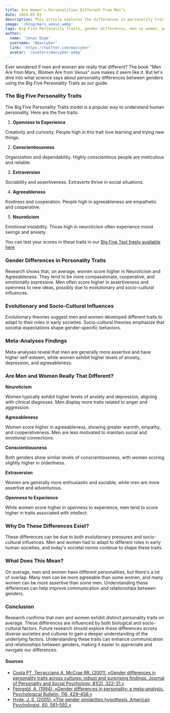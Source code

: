 ```yaml
---
title: Are Women’s Personalities Different from Men’s
date: 2024-05-01
description: This article explores the differences in personality traits between men and women using the Big Five Personality Traits model, highlighting how gender influences these traits and the roles of evolutionary and socio-cultural factors.
image: '/blog/mars_venus.webp'
tags: Big Five Personality Traits, gender differences, men vs women, personality traits, extraversion, agreeableness, conscientiousness, neuroticism, openness to experience, personality psychology, gender roles, personality research, gender psychology, evolutionary psychology, socio-cultural influences, personality assessment, personality studies, psychological traits, personality and gender, human behavior, personality traits comparison, gender-specific behaviors, psychological differences, personality analysis, men’s personalities, women’s personalities, understanding personality traits, personality development, personality traits in men, personality traits in women
author:
  name: 'Jonas Enge'
  username: '@maccyber'
  link: 'https://twitter.com/maccyber'
  avatar: '/avatars/maccyber.webp'
---
```


Ever wondered if men and women are really that different? The book "Men Are from Mars, Women Are from Venus" sure makes it seem like it. But let's dive into what science says about personality differences between genders using the Big Five Personality Traits as our guide.

### The Big Five Personality Traits

The Big Five Personality Traits model is a popular way to understand human personality. Here are the five traits:

1. **Openness to Experience**

Creativity and curiosity. People high in this trait love learning and trying new things.

2. **Conscientiousness**

Organization and dependability. Highly conscientious people are meticulous and reliable.

3. **Extraversion**

Sociability and assertiveness. Extraverts thrive in social situations.

4. **Agreeableness**

Kindness and cooperation. People high in agreeableness are empathetic and cooperative.

5. **Neuroticism**

Emotional instability. Those high in neuroticism often experience mood swings and anxiety.

You can test your scores in these traits in our [Big Five Test freely available here](https://bigfive-test.com)

### Gender Differences in Personality Traits

Research shows that, on average, women score higher in Neuroticism and Agreeableness. They tend to be more compassionate, cooperative, and emotionally expressive. Men often score higher in assertiveness and openness to new ideas, possibly due to evolutionary and socio-cultural influences.

### Evolutionary and Socio-Cultural Influences

Evolutionary theories suggest men and women developed different traits to adapt to their roles in early societies. Socio-cultural theories emphasize that societal expectations shape gender-specific behaviors.

### Meta-Analyses Findings

Meta-analyses reveal that men are generally more assertive and have higher self-esteem, while women exhibit higher levels of anxiety, depression, and agreeableness.

### Are Men and Women Really That Different?

**Neuroticism**

Women typically exhibit higher levels of anxiety and depression, aligning with clinical diagnoses. Men display more traits related to anger and aggression.

**Agreeableness**

Women score higher in agreeableness, showing greater warmth, empathy, and cooperativeness. Men are less motivated to maintain social and emotional connections.

**Conscientiousness**

Both genders show similar levels of conscientiousness, with women scoring slightly higher in orderliness.

**Extraversion**

Women are generally more enthusiastic and sociable, while men are more assertive and adventurous.

**Openness to Experience**

While women score higher in openness to experience, men tend to score higher in traits associated with intellect.

### Why Do These Differences Exist?

These differences can be due to both evolutionary pressures and socio-cultural influences. Men and women had to adapt to different roles in early human societies, and today's societal norms continue to shape these traits.

### What Does This Mean?

On average, men and women have different personalities, but there's a lot of overlap. Many men can be more agreeable than some women, and many women can be more assertive than some men. Understanding these differences can help improve communication and relationships between genders.

### Conclusion

Research confirms that men and women exhibit distinct personality traits on average. These differences are influenced by both biological and socio-cultural factors. Future research should explore these differences across diverse societies and cultures to gain a deeper understanding of the underlying factors. Understanding these traits can enhance communication and relationships between genders, making it easier to appreciate and navigate our differences.

#### **Sources**

- [Costa PT, Terracciano A, McCrae RR. (2001): «Gender differences in personality traits across cultures: robust and surprising findings. Journal of Personality and Social Psychology, 81(2), 322–31.»](https://psycnet.apa.org/record/2001-01642-012)
- [Feingold, A. (1994): «Gender differences in personality: a meta-analysis. Psychological Bulletin, 116, 429–456.»](https://psycnet.apa.org/record/1995-09434-001?doi=1)
- [Hyde, J. S. (2005). «The gender similarities hypothesis. American Psychologist, 60, 581–592.»](https://www.apa.org/pubs/journals/releases/amp-606581.pdf)
